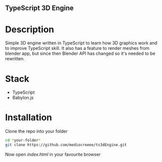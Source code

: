 ## TypeScript 3D Engine

# Description

Simple 3D engine written in TypeScript to learn how 3D graphics work and to improve TypeScript skill.
It also has a feature to render meshes from blender app, but since then Blender API has changed so it's needed to be rewritten.

# Stack

- TypeScript
- Babylon.js

# Installation

Clone the repo into your folder

```sh
cd *your-folder*
git clone https://github.com/mediocreeee/ts3dEngine.git
```

Now open _index.html_ in your favourite browser
